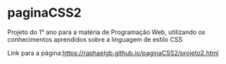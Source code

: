 # paginaCSS2

Projeto do 1° ano para a matéria de Programação Web, utilizando os conhecimentos aprendidos sobre a linguagem de estilo CSS

Link para a página:https://raphaelgb.github.io/paginaCSS2/projeto2.html
